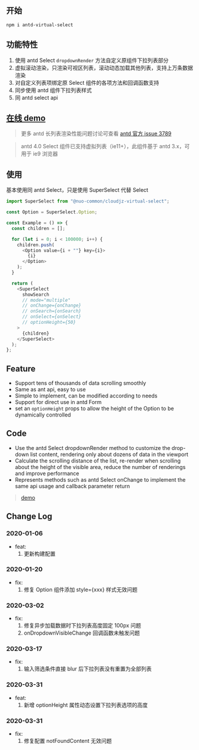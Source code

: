 ## 开始

```shell
npm i antd-virtual-select

```

## 功能特性

1. 使用 antd Select `dropdownRender` 方法自定义原组件下拉列表部分
2. 虚拟滚动渲染，只渲染可视区列表，滚动动态加载其他列表，支持上万条数据渲染
3. 对自定义列表项绑定原 Select 组件的各项方法和回调函数支持
4. 同步使用 antd 组件下拉列表样式
5. 同 antd select api

## [在线 demo](https://codesandbox.io/s/88vznl9lm2)

> 更多 antd 长列表渲染性能问题讨论可查看 [antd 官方 issue 3789](https://github.com/ant-design/ant-design/issues/3789)

> antd 4.0 Select 组件已支持虚拟列表（ie11+），此组件基于 antd 3.x，可用于 ie9 浏览器

## 使用

基本使用同 antd Select，只是使用 SuperSelect 代替 Select

```js
import SuperSelect from "@nuo-common/cloudjz-virtual-select";

const Option = SuperSelect.Option;

const Example = () => {
  const children = [];

  for (let i = 0; i < 100000; i++) {
    children.push(
      <Option value={i + ""} key={i}>
        {i}
      </Option>
    );
  }

  return (
    <SuperSelect
      showSearch
      // mode="multiple"
      // onChange={onChange}
      // onSearch={onSearch}
      // onSelect={onSelect}
      // optionHeight={50}
    >
      {children}
    </SuperSelect>
  );
};
```

## Feature

- Support tens of thousands of data scrolling smoothly
- Same as ant api, easy to use
- Simple to implement, can be modified according to needs
- Support for direct use in antd Form
- set an `optionHeight` props to allow the height of the Option to be dynamically controlled

## Code

- Use the antd Select dropdownRender method to customize the drop-down list content, rendering only about dozens of data in the viewport
- Calculate the scrolling distance of the list, re-render when scrolling about the height of the visible area, reduce the number of renderings and improve performance
- Represents methods such as antd Select onChange to implement the same api usage and callback parameter return

> [demo](https://codesandbox.io/s/88vznl9lm2)

## Change Log

### 2020-01-06

- feat:
  1. 更新构建配置

### 2020-01-20

- fix:
  1. 修复 Option 组件添加 style={xxx} 样式无效问题

### 2020-03-02

- fix:
  1. 修复异步加载数据时下拉列表高度固定 100px 问题
  2. onDropdownVisibleChange 回调函数未触发问题

### 2020-03-17

- fix:
  1. 输入筛选条件直接 blur 后下拉列表没有重置为全部列表

### 2020-03-31

- feat:
  1. 新增 optionHeight 属性动态设置下拉列表选项的高度

### 2020-03-31

- fix:
  1. 修复配置 notFoundContent 无效问题
